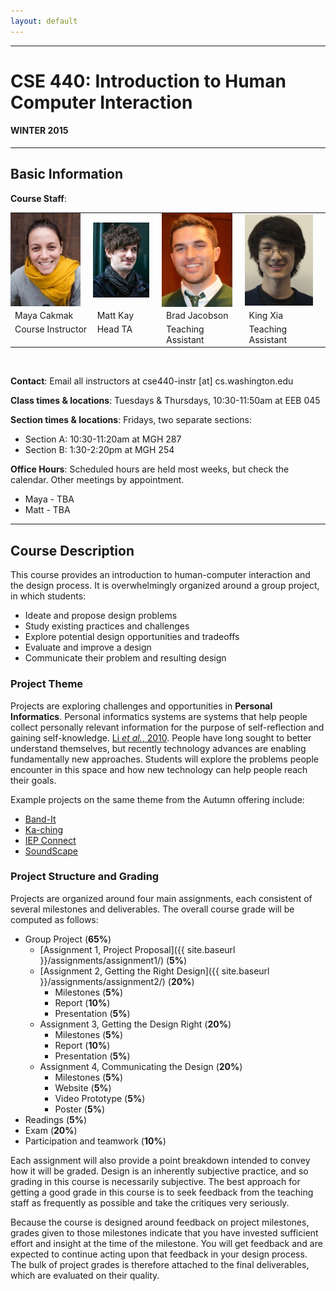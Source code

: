 ```yaml
---
layout: default
---
```


---

# CSE 440: Introduction to Human Computer Interaction

#### WINTER 2015

---

## Basic Information

__Course Staff__:

<html>
<table width="50%">
<tr>
<td style="padding:0 20px 0 0;"> <img src="images/maya_photo.jpg"> </td>
<td style="padding:0 20px 0 0;"> <img src="images/matt_photo.jpg"> </td>
<td style="padding:0 20px 0 0;"> <img src="images/brad_photo.jpg"> </td>
<td style="padding:0 20px 0 0;"> <img src="images/king_photo.jpg"> </td>
</tr>
<tr>
<td> Maya Cakmak </td>
<td> Matt Kay </td>
<td> Brad Jacobson </td>
<td> King Xia </td>
</tr>
<tr>
<td style="vertical-align: top;"> Course Instructor </td>
<td style="vertical-align: top;"> Head TA </td>
<td style="vertical-align: top;"> Teaching Assistant </td>
<td style="vertical-align: top;"> Teaching Assistant </td>
</tr>
</table>
<br>
</html>

__Contact__: Email all instructors at cse440-instr [at] cs.washington.edu

__Class times & locations__: Tuesdays & Thursdays, 10:30-11:50am at EEB 045

__Section times & locations__: Fridays, two separate sections:

- Section A: 10:30-11:20am at MGH 287
- Section B: 1:30-2:20pm at MGH 254

__Office Hours__:  Scheduled hours are held most weeks, but check the calendar. Other meetings by appointment.

 - Maya - TBA
 - Matt - TBA

---

## Course Description

This course provides an introduction to human-computer interaction and the design process. 
It is overwhelmingly organized around a group project, in which students:

- Ideate and propose design problems
- Study existing practices and challenges
- Explore potential design opportunities and tradeoffs
- Evaluate and improve a design
- Communicate their problem and resulting design

### Project Theme

Projects are exploring challenges and opportunities in __Personal Informatics__.
Personal informatics systems are systems that help people collect personally relevant information for the purpose of self-reflection and gaining self-knowledge. [Li _et al._, 2010](http://www.personalinformatics.org/lab/model/).
People have long sought to better understand themselves, but recently technology advances are enabling fundamentally new approaches.
Students will explore the problems people encounter in this space and how new technology can help people reach their goals. 

Example projects on the same theme from the Autumn offering include: 

- [Band-It](http://courses.cs.washington.edu/courses/cse440/14au/projects/bandit/)
- [Ka-ching](http://courses.cs.washington.edu/courses/cse440/14au/projects/kaching/)
- [IEP Connect](http://courses.cs.washington.edu/courses/cse440/14au/projects/iepconnect/)
- [SoundScape](http://courses.cs.washington.edu/courses/cse440/14au/projects/soundscape/)

### Project Structure and Grading

Projects are organized around four main assignments, each consistent of several milestones and deliverables. The overall course grade will be computed as follows:

- Group Project (__65%__)
  - [Assignment 1, Project Proposal]({{ site.baseurl }}/assignments/assignment1/) (__5%__)
  - [Assignment 2, Getting the Right Design]({{ site.baseurl }}/assignments/assignment2/) (__20%__)
    - Milestones (__5%__)
    - Report (__10%__)
    - Presentation (__5%__)
  - Assignment 3, Getting the Design Right (__20%__)
    - Milestones (__5%__)
    - Report (__10%__)
    - Presentation (__5%__)
  - Assignment 4, Communicating the Design (__20%__)
    - Milestones (__5%__)
    - Website (__5%__)
    - Video Prototype (__5%__)
    - Poster (__5%__)
- Readings (__5%__)
- Exam (__20%__)
- Participation and teamwork (__10%__)

Each assignment will also provide a point breakdown intended to convey how it will be graded. 
Design is an inherently subjective practice, and so grading in this course is necessarily subjective.
The best approach for getting a good grade in this course is to seek feedback from the teaching staff as frequently as possible and take the critiques very seriously.

Because the course is designed around feedback on project milestones, grades given to those milestones indicate that you have invested sufficient effort and insight at the time of the milestone.
You will get feedback and are expected to continue acting upon that feedback in your design process.
The bulk of project grades is therefore attached to the final deliverables, which are evaluated on their quality.

<a name="submission"></a>